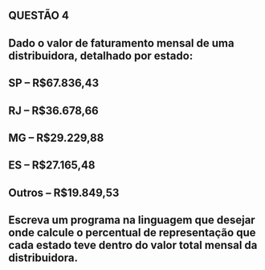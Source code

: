 ## QUESTÃO 4 ##
## Dado o valor de faturamento mensal de uma distribuidora, detalhado por estado:
## SP – R$67.836,43
## RJ – R$36.678,66
## MG – R$29.229,88
## ES – R$27.165,48
## Outros – R$19.849,53

## Escreva um programa na linguagem que desejar onde calcule o percentual de representação que cada estado teve dentro do valor total mensal da distribuidora.


<!--
A linguagem escolhida para esse programa foi pyhton
Os estados e seus respectivos faturamentos foram definidos em código
Depois o valor de cada faturamento foi somado para chegarmos a porcentagem geral de todos os estados
O resultado foi impresso dentro de um for com uma iteração para cada estado
-->